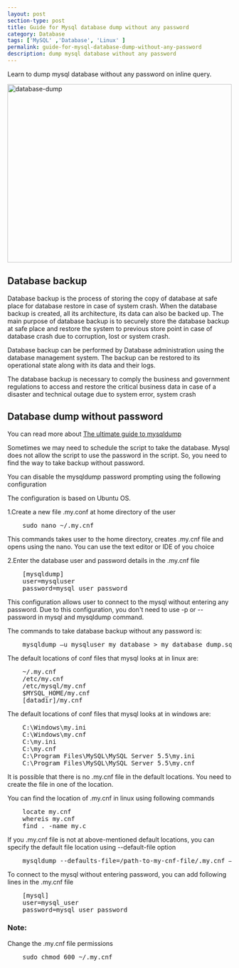 ```yaml
---
layout: post
section-type: post
title: Guide for Mysql database dump without any password
category: Database
tags: ['MySQL' ,'Database', 'Linux' ]
permalink: guide-for-mysql-database-dump-without-any-password
description: dump mysql database without any password
---
```

Learn to dump mysql database without any password on inline query.
<!--more-->

<section>
<img src="{{site.baseurl}}/img/posts/database-dump.jpg"
class="img-thumbnail img-rounded" height="400px" width="100%" alt="database-dump">
</section>

<section>
<h2>Database backup</h2>
<p>
<span class="important">Database backup </span> is the process of storing the copy of database at safe place for
database restore in case of system crash. When the database backup is created, all its architecture, its data can also
be backed up. The main purpose of database backup is to securely store the database backup at safe place and restore the
system to previous store point in case of database crash due to corruption, lost or system crash.
</p>
<p>
Database backup can be performed by Database administration using the database management system.  The backup can be
restored to its operational state along with its data and their logs.
</p>
<p>
The database backup is necessary to comply the business and government regulations to access and restore the critical business
data in case of a disaster and technical outage due to system error, system crash
</p>
</section>

<section>
<h2> Database dump without password</h2>
<p>
 You can read more about
<a href="{% post_url 2021-07-01-ultimate-guide-to-mysqldump%}">The ultimate guide to mysqldump</a>
</p>
<p>Sometimes we may need to schedule the script to take the database. Mysql does not allow the script to use the
password in the script. So, you need to find the way to take backup without password.</p>
</section>

<section>
<p>
You can disable the mysqldump password prompting using the following configuration
</p>
<p>The configuration is based on Ubuntu OS.</p>
</section>

<section>
<p>
1.Create a new file <span class="important">.my.conf</span> at home directory of the user
</p>
<pre class="terminal">
    sudo nano ~/.my.cnf  
</pre>  
<p>This commands takes user to the home directory, creates <span class="important">.my.cnf</span> file and opens using the nano. You can use the text editor
or IDE of you choice</p>
</section>

<section>
<p>2.Enter the database user and password details in the <span class="important">.my.cnf</span> file</p>
<pre class="terminal">
    [mysqldump]
    user=mysqluser
    password=mysql_user_password   
</pre>
<p>
This configuration allows user to connect to the mysql without entering any password. Due to this configuration,
you don't need to use <span class="important">-p</span> or <span class="important">--password</span> in mysql and mysqldump command.
</p>
<p>
The commands to take database backup without any password is:
</p>
</section>

<section>
<pre class="terminal">
    mysqldump –u mysqluser my_database > my_database_dump.sql
</pre>  
</section>


<section>
<p>
The default locations of conf files that mysql looks at in linux are:
</p>

<pre class="terminal">
    ~/.my.cnf
    /etc/my.cnf
    /etc/mysql/my.cnf
    $MYSQL_HOME/my.cnf
    [datadir]/my.cnf
</pre>      
</section>

<section>
<p>
The default locations of conf files that mysql looks at in windows are:
</p>
<pre class="terminal">
    C:\Windows\my.ini
    C:\Windows\my.cnf
    C:\my.ini
    C:\my.cnf
    C:\Program Files\MySQL\MySQL Server 5.5\my.ini
    C:\Program Files\MySQL\MySQL Server 5.5\my.cnf
</pre>  
</section>   

<section>
<p>
It is possible that there is no .my.cnf file in the default locations.
You need to create the file in one of the location.
</p>

<p>
You can find the location of .my.cnf in linux using following commands
</p>

<pre class="terminal">
    locate my.cnf
    whereis my.cnf
    find . -name my.c
</pre>      
</section>

<section>
<p>
If you .my.cnf file is not at above-mentioned default locations, you  can specify the default file location using
<span class="important">--default-file</span> option
</p>

<pre class="terminal">
    mysqldump --defaults-file=/path-to-my-cnf-file/.my.cnf –u mysql_user my_database > my_database_dump.sql
</pre>  
<p>
To connect to the mysql without entering password, you can add following lines in the .my.cnf file
</p>

<pre class="terminal">
    [mysql]
    user=mysql_user
    password=mysql_user_password
</pre>  
</section>

<section>
<h3>Note:</h3>
<p>
Change the <span class="important">.my.cnf</span> file permissions
</p>
<pre class="terminal">
    sudo chmod 600 ~/.my.cnf 
</pre>
</section>
